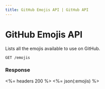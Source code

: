 ```yaml
---
title: GitHub Emojis API | GitHub API
---
```


# GitHub Emojis API

Lists all the emojis available to use on GitHub.

    GET /emojis

### Response

<%= headers 200 %>
<%= json(:emojis)  %>
